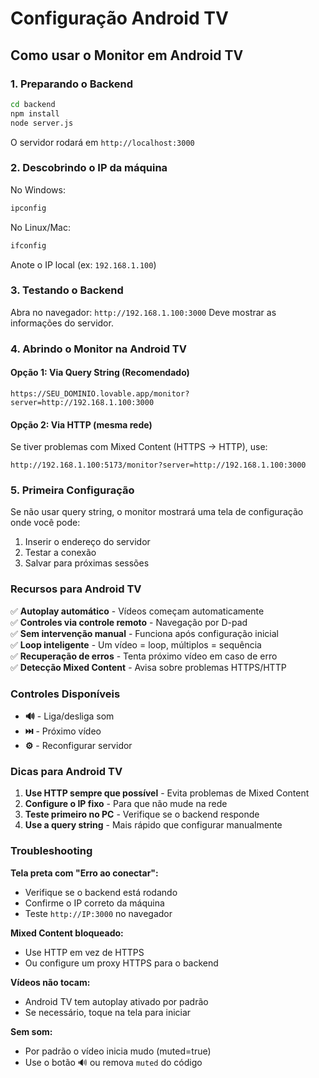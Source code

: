 # Configuração Android TV

## Como usar o Monitor em Android TV

### 1. Preparando o Backend
```bash
cd backend
npm install
node server.js
```
O servidor rodará em `http://localhost:3000`

### 2. Descobrindo o IP da máquina
No Windows:
```cmd
ipconfig
```

No Linux/Mac:
```bash
ifconfig
```

Anote o IP local (ex: `192.168.1.100`)

### 3. Testando o Backend
Abra no navegador: `http://192.168.1.100:3000`
Deve mostrar as informações do servidor.

### 4. Abrindo o Monitor na Android TV

#### Opção 1: Via Query String (Recomendado)
```
https://SEU_DOMINIO.lovable.app/monitor?server=http://192.168.1.100:3000
```

#### Opção 2: Via HTTP (mesma rede)
Se tiver problemas com Mixed Content (HTTPS → HTTP), use:
```
http://192.168.1.100:5173/monitor?server=http://192.168.1.100:3000
```

### 5. Primeira Configuração
Se não usar query string, o monitor mostrará uma tela de configuração onde você pode:
1. Inserir o endereço do servidor
2. Testar a conexão
3. Salvar para próximas sessões

### Recursos para Android TV

✅ **Autoplay automático** - Vídeos começam automaticamente  
✅ **Controles via controle remoto** - Navegação por D-pad  
✅ **Sem intervenção manual** - Funciona após configuração inicial  
✅ **Loop inteligente** - Um vídeo = loop, múltiplos = sequência  
✅ **Recuperação de erros** - Tenta próximo vídeo em caso de erro  
✅ **Detecção Mixed Content** - Avisa sobre problemas HTTPS/HTTP  

### Controles Disponíveis
- **🔊** - Liga/desliga som
- **⏭️** - Próximo vídeo
- **⚙️** - Reconfigurar servidor

### Dicas para Android TV

1. **Use HTTP sempre que possível** - Evita problemas de Mixed Content
2. **Configure o IP fixo** - Para que não mude na rede
3. **Teste primeiro no PC** - Verifique se o backend responde
4. **Use a query string** - Mais rápido que configurar manualmente

### Troubleshooting

**Tela preta com "Erro ao conectar":**
- Verifique se o backend está rodando
- Confirme o IP correto da máquina
- Teste `http://IP:3000` no navegador

**Mixed Content bloqueado:**
- Use HTTP em vez de HTTPS
- Ou configure um proxy HTTPS para o backend

**Vídeos não tocam:**
- Android TV tem autoplay ativado por padrão
- Se necessário, toque na tela para iniciar

**Sem som:**
- Por padrão o vídeo inicia mudo (muted=true)
- Use o botão 🔊 ou remova `muted` do código